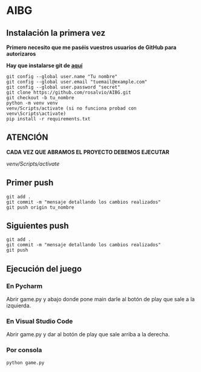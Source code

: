 # AIBG
## Instalación la primera vez
**Primero necesito que me paséis vuestros usuarios de GitHub para autorizaros**

**Hay que instalarse git de [aquí](https://git-scm.com/downloads)**
```console
git config --global user.name "Tu nombre"
git config --global user.email "tuemail@example.com"
git config --global user.password "secret"
git clone https://github.com/rosalvio/AIBG.git
git checkout -b tu_nombre
python -m venv venv
venv/Scripts/activate (si no funciona probad con venv\Scripts\activate)
pip install -r requirements.txt
```

## ATENCIÓN
**CADA VEZ QUE ABRAMOS EL PROYECTO DEBEMOS EJECUTAR** 

*venv/Scripts/activate*

## Primer push
```console
git add .
git commit -m "mensaje detallando los cambios realizados"
git push origin tu_nombre
```

## Siguientes push
```console
git add .
git commit -m "mensaje detallando los cambios realizados"
git push
```

## Ejecución del juego
### En Pycharm
Abrir game.py y abajo donde pone main darle al botón de play que sale a la izquierda.

### En Visual Studio Code
Abrir game.py y dar al botón de play que sale arriba a la derecha.

### Por consola
```console
python game.py
```